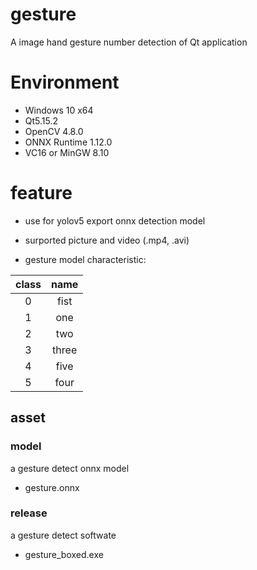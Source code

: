 # gesture

A image hand gesture number detection of Qt application

# Environment

- Windows 10 x64
- Qt5.15.2
- OpenCV 4.8.0
- ONNX Runtime 1.12.0
- VC16 or MinGW 8.10

# feature

- use for yolov5 export onnx detection model

- surported picture and video (.mp4, .avi)

- gesture model characteristic:

| class | name  |
|:-----:|:-----:|
| 0     | fist  |
| 1     | one   |
| 2     | two   |
| 3     | three |
| 4     | five  |
| 5     | four  |

## asset

### model

a gesture detect onnx model

- gesture.onnx



### release

a gesture detect softwate

- gesture_boxed.exe